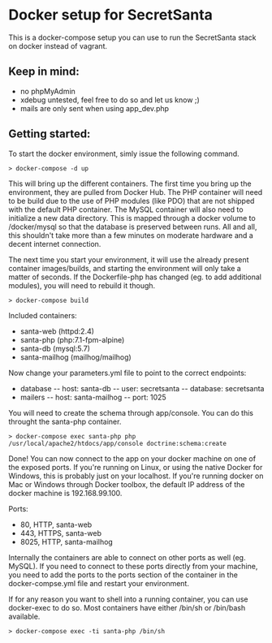 Docker setup for SecretSanta
============================
This is a docker-compose setup you can use to run the SecretSanta stack on docker instead of vagrant.

Keep in mind:
-------------
- no phpMyAdmin
- xdebug untested, feel free to do so and let us know ;)
- mails are only sent when using app_dev.php 

Getting started:
----------------
To start the docker environment, simly issue the following command.

```
> docker-compose -d up
```

This will bring up the different containers. The first time you bring up the environment, they are pulled from Docker Hub. The PHP container will need to be build due to the use of PHP modules (like PDO) that are not shipped with the default PHP container.
The MySQL container will also need to initialize a new data directory. This is mapped through a docker volume to <project-root>/docker/mysql so that the database is preserved between runs. All and all, this shouldn't take more than a few minutes on moderate hardware and a decent internet connection.

The next time you start your environment, it will use the already present container images/builds, and starting the environment will only take a matter of seconds. If the Dockerfile-php has changed (eg. to add additional modules), you will need to rebuild it though.

```
> docker-compose build
```

Included containers:
- santa-web (httpd:2.4)
- santa-php (php:7.1-fpm-alpine)
- santa-db (mysql:5.7)
- santa-mailhog (mailhog/mailhog)

Now change your parameters.yml file to point to the correct endpoints:
- database
-- host: santa-db
-- user: secretsanta
-- database: secretsanta
- mailers
-- host: santa-mailhog
-- port: 1025

You will need to create the schema through app/console. You can do this throught the santa-php container. 

```
> docker-compose exec santa-php php /usr/local/apache2/htdocs/app/console doctrine:schema:create
```

Done! You can now connect to the app on your docker machine on one of the exposed ports. If you're running on Linux, or using the native Docker for Windows, this is probably just on your localhost. If you're running docker on Mac or Windows through Docker toolbox, the default IP address of the docker machine is 192.168.99.100.

Ports:
- 80, HTTP, santa-web
- 443, HTTPS, santa-web
- 8025, HTTP, santa-mailhog

Internally the containers are able to connect on other ports as well (eg. MySQL). If you need to connect to these ports directly from your machine, you need to add the ports to the ports section of the container in the docker-compse.yml file and restart your environment.

If for any reason you want to shell into a running container, you can use docker-exec to do so. Most containers have either /bin/sh or /bin/bash available.

```
> docker-compose exec -ti santa-php /bin/sh
```
